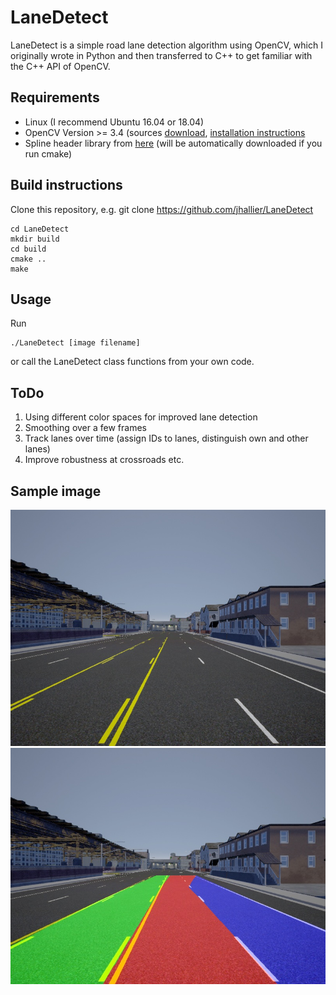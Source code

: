 # LaneDetect

LaneDetect is a simple road lane detection algorithm using OpenCV, which I originally wrote in Python and then transferred to C++ to get familiar with the C++ API of OpenCV.

## Requirements

* Linux (I recommend Ubuntu 16.04 or 18.04)
* OpenCV Version >= 3.4 (sources [download](https://opencv.org/releases.html "OpenCV releases"), [installation instructions](https://docs.opencv.org/3.4.5/d7/d9f/tutorial_linux_install.html "OpenCV Installation tutorial")
* Spline header library from [here](https://github.com/ttk592/spline) (will be automatically downloaded if you run cmake)

## Build instructions

Clone this repository, e.g. git clone https://github.com/jhallier/LaneDetect

```shell
cd LaneDetect
mkdir build
cd build
cmake ..
make
```

## Usage
Run 

```
./LaneDetect [image filename]
```

or call the LaneDetect class functions from your own code.

## ToDo
1. Using different color spaces for improved lane detection
2. Smoothing over a few frames
3. Track lanes over time (assign IDs to lanes, distinguish own and other lanes)
4. Improve robustness at crossroads etc.

## Sample image
![Image from Carla simulator](images/test_image.jpg "Image from Carla simulator")
![Detection result](images/detected_lanes.jpg "Overlay with detected lanes")